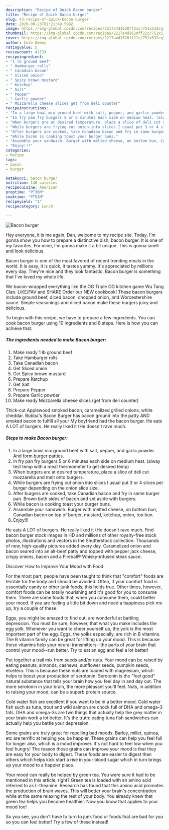 ```yaml
---
description: "Recipe of Quick Bacon burger"
title: "Recipe of Quick Bacon burger"
slug: 43-recipe-of-quick-bacon-burger
date: 2020-09-23T01:21:49.599Z
image: https://img-global.cpcdn.com/recipes/2217a4d1620ff21c/751x532cq70/bacon-burger-recipe-main-photo.jpg
thumbnail: https://img-global.cpcdn.com/recipes/2217a4d1620ff21c/751x532cq70/bacon-burger-recipe-main-photo.jpg
cover: https://img-global.cpcdn.com/recipes/2217a4d1620ff21c/751x532cq70/bacon-burger-recipe-main-photo.jpg
author: Cole Owens
ratingvalue: 5
reviewcount: 41133
recipeingredient:
- "1 lb ground beef"
- " Hamburger rolls"
- " Canadian bacon"
- " Sliced onion"
- " Spicy brown mustard"
- " Ketchup"
- " Salt"
- " Pepper"
- " Garlic powder"
- " Mozzarella cheese slices get from deli counter"
recipeinstructions:
- "In a large bowl mix ground beef with salt, pepper, and garlic powder. And form burger patties."
- "In fry pan fry burgers 5 or 6 minutes each side on medium heat. (alway test temp with a meat thermometer to get desired temp)"
- "When burgers are at desired temperature, place a slice of deli cut mozzarella and melt onto burgers."
- "While burgers are frying cut onion into slices I usual put 3 or 4 slices per burger depending on the onion slice size."
- "After burgers are cooked, take Canadian bacon and fry in same burger pan. Brown both sides of bacon and set aside with burgers."
- "While bacon is cooking toast your burger buns."
- "Assemble your sandwich. Burger with melted cheese, on bottom bun, Canadian bacon on top of burger, mustard, ketchup, onion, top bun."
- "Enjoy!!!"
categories:
- Recipe
tags:
- bacon
- burger

katakunci: bacon burger 
nutrition: 148 calories
recipecuisine: American
preptime: "PT36M"
cooktime: "PT53M"
recipeyield: "1"
recipecategory: Lunch

---
```



![Bacon burger](https://img-global.cpcdn.com/recipes/2217a4d1620ff21c/751x532cq70/bacon-burger-recipe-main-photo.jpg)

Hey everyone, it is me again, Dan, welcome to my recipe site. Today, I'm gonna show you how to prepare a distinctive dish, bacon burger. It is one of my favorites. For mine, I'm gonna make it a bit unique. This is gonna smell and look delicious.

Bacon burger is one of the most favored of recent trending meals in the world. It is easy, it is quick, it tastes yummy. It's appreciated by millions every day. They're nice and they look fantastic. Bacon burger is something that I've loved my whole life.

We bacon-wrapped everything like the OG Triple OG kitchen game Wu Tang Clan. LIKE/FAV and SHARE Order our NEW cookbook! These bacon burgers include ground beef, diced bacon, chopped onion, and Worcestershire sauce. Simple seasonings and diced bacon make these burgers juicy and delicious.


To begin with this recipe, we have to prepare a few ingredients. You can cook bacon burger using 10 ingredients and 8 steps. Here is how you can achieve that.

<!--inarticleads1-->

##### The ingredients needed to make Bacon burger:

1. Make ready 1 lb ground beef
1. Take  Hamburger rolls
1. Take  Canadian bacon
1. Get  Sliced onion
1. Get  Spicy brown mustard
1. Prepare  Ketchup
1. Get  Salt
1. Prepare  Pepper
1. Prepare  Garlic powder
1. Make ready  Mozzarella cheese slices (get from deli counter)


Thick-cut Applewood smoked bacon, caramelized grilled onions, white cheddar. Bubba&#39;s Bacon Burger has bacon ground into the patty AND smoked bacon to fulfill all your My boyfriend had the bacon burger. He eats A LOT of burgers. He really liked it (He doesn&#39;t rave much. 

<!--inarticleads2-->

##### Steps to make Bacon burger:

1. In a large bowl mix ground beef with salt, pepper, and garlic powder. And form burger patties.
1. In fry pan fry burgers 5 or 6 minutes each side on medium heat. (alway test temp with a meat thermometer to get desired temp)
1. When burgers are at desired temperature, place a slice of deli cut mozzarella and melt onto burgers.
1. While burgers are frying cut onion into slices I usual put 3 or 4 slices per burger depending on the onion slice size.
1. After burgers are cooked, take Canadian bacon and fry in same burger pan. Brown both sides of bacon and set aside with burgers.
1. While bacon is cooking toast your burger buns.
1. Assemble your sandwich. Burger with melted cheese, on bottom bun, Canadian bacon on top of burger, mustard, ketchup, onion, top bun.
1. Enjoy!!!


He eats A LOT of burgers. He really liked it (He doesn&#39;t rave much. Find bacon burger stock images in HD and millions of other royalty-free stock photos, illustrations and vectors in the Shutterstock collection. Thousands of new, high-quality pictures added every day. Caramelized onion and bacon seared into an all-beef patty and topped with pepper jack cheese, crispy onions, bacon and a Fireball® Whisky-infused steak sauce. 

Discover How to Improve Your Mood with Food


For the most part, people have been taught to think that "comfort" foods are terrible for the body and should be avoided. Often, if your comfort food is essentially candy or other junk foods, this holds true. Other times, however, comfort foods can be totally nourishing and it's good for you to consume them. There are some foods that, when you consume them, could better your mood. If you are feeling a little bit down and need a happiness pick me up, try a couple of these.

Eggs, you might be amazed to find out, are wonderful at battling depression. You must be sure, however, that what you make includes the egg yolk. Whenever you want to cheer yourself up, the yolk is the most important part of the egg. Eggs, the yolks especially, are rich in B vitamins. The B vitamin family can be great for lifting up your mood. This is because these vitamins help your neural transmitters--the parts of your brain that control your mood--run better. Try to eat an egg and feel a lot better!

Put together a trail mix from seeds and/or nuts. Your mood can be raised by eating peanuts, almonds, cashews, sunflower seeds, pumpkin seeds, etcetera. This is because these nuts are loaded with magnesium, which helps to boost your production of serotonin. Serotonin is the "feel good" natural substance that tells your brain how you feel day in and day out. The more serotonin in your brain, the more pleasant you'll feel. Nuts, in addition to raising your mood, can be a superb protein source.

Cold water fish are excellent if you want to be in a better mood. Cold water fish such as tuna, trout and wild salmon are chock full of DHA and omega-3 fats. DHA and omega-3s are two things that actually help the grey matter in your brain work a lot better. It's the truth: eating tuna fish sandwiches can actually help you battle your depression. 

Some grains are truly great for repelling bad moods. Barley, millet, quinoa, etc are terrific at helping you be happier. These grains can help you feel full for longer also, which is a mood improver. It's not hard to feel low when you feel hungry! The reason these grains can improve your mood is that they are easy for your body to digest. These foods are easier to digest than others which helps kick start a rise in your blood sugar which in turn brings up your mood to a happier place.

Your mood can really be helped by green tea. You were sure it had to be mentioned in this article, right? Green tea is loaded with an amino acid referred to as L-theanine. Research has found that this amino acid promotes the production of brain waves. This will better your brain's concentration while at the same relaxing the rest of your body. You already knew that green tea helps you become healthier. Now you know that applies to your mood too!

So you see, you don't have to turn to junk food or foods that are bad for you so you can feel better! Try a few of these instead!

